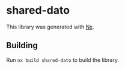 # shared-dato

This library was generated with [Nx](https://nx.dev).

## Building

Run `nx build shared-dato` to build the library.
